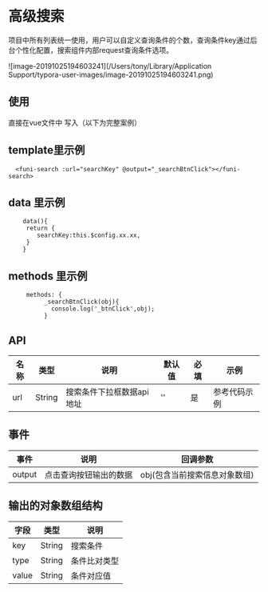 # 高级搜索

项目中所有列表统一使用，用户可以自定义查询条件的个数，查询条件key通过后台个性化配置，搜索组件内部request查询条件选项。

![image-20191025194603241](/Users/tony/Library/Application Support/typora-user-images/image-20191025194603241.png)

## 使用
直接在vue文件中 写入（以下为完整案例）<br/>

## template里示例 

      <funi-search :url="searchKey" @output="_searchBtnClick"></funi-search>

## data 里示例 

        data(){
         return {
            searchKey:this.$config.xx.xx,
         }
        }

## methods 里示例           
         methods: {
              _searchBtnClick(obj){
                console.log('_btnClick',obj);
              }
## API              
<table>
  <thead>
      <tr>
            <th>名称</th> 
            <th>类型</th>
            <th>说明</th>
            <th>默认值</th>
            <th>必填</th>
            <th>示例</th>
      </tr>
  </thead>
  <tbody>
      <tr>
          <td>url</td>
          <td>String</td>
          <td>搜索条件下拉框数据api地址</td>
          <td>''</td>
          <td>是</td>
          <td>参考代码示例</td>
       </tr>
     </tbody>
 </table>

## 事件

  <table>
    <thead>
        <tr>
            <th>事件</th> 
            <th>说明</th>
            <th>回调参数</th>
        </tr>
    </thead>
    <tbody>
        <tr>
            <td>output</td> 
            <td>点击查询按钮输出的数据</td>
            <td>obj(包含当前搜索信息对象数组)</td>
         </tr> 
       </tbody>
   </table>

## 输出的对象数组结构

<table>
    <thead>
        <tr>
            <th>字段</th> 
            <th>类型</th>
            <th>说明</th>
        </tr>
    </thead>
    <tbody>
        <tr>
            <td>key</td> 
            <td>String</td>
            <td>搜索条件</td>
         </tr> 
         <tr>
            <td>type</td> 
            <td>String</td>
            <td>条件比对类型</td>
         </tr>
         <tr>
            <td>value</td> 
            <td>String</td>
            <td>条件对应值</td>
         </tr>
       </tbody>
   </table>

